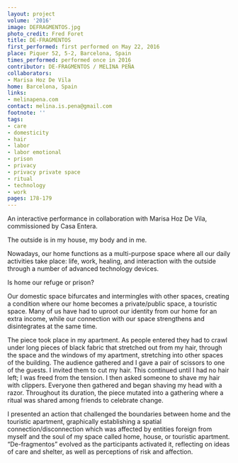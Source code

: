 ```yaml
---
layout: project
volume: '2016'
image: DEFRAGMENTOS.jpg
photo_credit: Fred Foret
title: DE-FRAGMENTOS
first_performed: first performed on May 22, 2016
place: Piquer 52, 5-2, Barcelona, Spain
times_performed: performed once in 2016
contributor: DE-FRAGMENTOS / MELINA PEÑA
collaborators:
- Marisa Hoz De Vila
home: Barcelona, Spain
links:
- melinapena.com
contact: melina.is.pena@gmail.com
footnote: ''
tags:
- care
- domesticity
- hair
- labor
- labor emotional
- prison
- privacy
- privacy private space
- ritual
- technology
- work
pages: 178-179
---
```


An interactive performance in collaboration with Marisa Hoz De Vila, commissioned by Casa Entera.

The outside is in my house, my body and in me.

Nowadays, our home functions as a multi-purpose space where all our daily activities take place: life, work, healing, and interaction with the outside through a number of advanced technology devices.

Is home our refuge or prison?

Our domestic space bifurcates and intermingles with other spaces, creating a condition where our home becomes a private/public space, a touristic space. Many of us have had to uproot our identity from our home for an extra income, while our connection with our space strengthens and disintegrates at the same time.

The piece took place in my apartment. As people entered they had to crawl under long pieces of black fabric that stretched out from my hair, through the space and the windows of my apartment, stretching into other spaces of the building. The audience gathered and I gave a pair of scissors to one of the guests. I invited them to cut my hair. This continued until I had no hair left; I was freed from the tension. I then asked someone to shave my hair with clippers. Everyone then gathered and began shaving my head with a razor. Throughout its duration, the piece mutated into a gathering where a ritual was shared among friends to celebrate change.

I presented an action that challenged the boundaries between home and the touristic apartment, graphically establishing a spatial connection/disconnection which was affected by entities foreign from myself and the soul of my space called home, house, or touristic apartment. “De-fragmentos” evolved as the participants activated it, reflecting on ideas of care and shelter, as well as perceptions of risk and affection.
